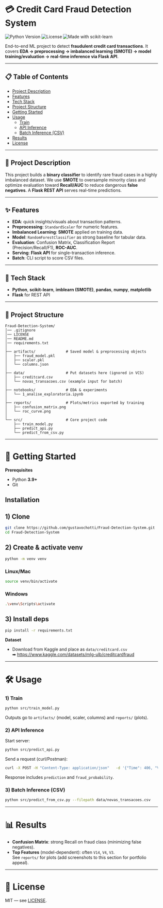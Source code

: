 # 💳 Credit Card Fraud Detection System

![Python Version](https://img.shields.io/badge/python-3.9+-blue.svg)
![License](https://img.shields.io/badge/license-MIT-green.svg)
![Made with scikit-learn](https://img.shields.io/badge/ML-sklearn-informational)

End-to-end ML project to detect **fraudulent credit card transactions**. It covers **EDA → preprocessing → imbalanced learning (SMOTE) → model training/evaluation → real-time inference via Flask API**.

---

## 📋 Table of Contents
- [Project Description](#-project-description)
- [Features](#-features)
- [Tech Stack](#-tech-stack)
- [Project Structure](#-project-structure)
- [Getting Started](#-getting-started)
- [Usage](#-usage)
  - [Train](#1-train)
  - [API Inference](#2-api-inference)
  - [Batch Inference (CSV)](#3-batch-inference-csv)
- [Results](#-results)
- [License](#-license)

---

## 📝 Project Description
This project builds a **binary classifier** to identify rare fraud cases in a highly imbalanced dataset. We use **SMOTE** to oversample minority class and optimize evaluation toward **Recall/AUC** to reduce dangerous **false negatives**. A **Flask REST API** serves real-time predictions.

---

## ✨ Features
- **EDA**: quick insights/visuals about transaction patterns.  
- **Preprocessing**: `StandardScaler` for numeric features.  
- **Imbalanced Learning**: **SMOTE** applied on training data.  
- **Model**: `RandomForestClassifier` as strong baseline for tabular data.  
- **Evaluation**: Confusion Matrix, Classification Report (Precision/Recall/F1), **ROC-AUC**.  
- **Serving**: **Flask API** for single-transaction inference.  
- **Batch**: CLI script to score CSV files.

---

## 🧰 Tech Stack
- **Python**, **scikit-learn**, **imblearn (SMOTE)**, **pandas**, **numpy**, **matplotlib**
- **Flask** for REST API

---

## 📁 Project Structure
```
Fraud-Detection-System/
│── .gitignore
│── LICENSE
│── README.md
│── requirements.txt
│
├── artifacts/              # Saved model & preprocessing objects
│   ├── fraud_model.pkl
│   ├── scaler.pkl
│   └── columns.json
│
├── data/                   # Put datasets here (ignored in VCS)
│   ├── creditcard.csv
│   └── novas_transacoes.csv (example input for batch)
│
├── notebooks/              # EDA & experiments
│   └── 1_analise_exploratoria.ipynb
│
├── reports/                # Plots/metrics exported by training
│   ├── confusion_matrix.png
│   └── roc_curve.png
│
└── src/                    # Core project code
    ├── train_model.py
    ├── predict_api.py
    └── predict_from_csv.py
```

---

# 🚀 Getting Started

**Prerequisites**
- Python **3.9+**
- Git

## **Installation**
## 1) Clone
```bash
git clone https://github.com/gustavochotti/Fraud-Detection-System.git
cd Fraud-Detection-System
```

## 2) Create & activate venv
```bash
python -m venv venv
```
### Linux/Mac
```bash
source venv/bin/activate
```
### Windows
```bash
.\venv\Scripts\activate
```
## 3) Install deps
```bash
pip install -r requirements.txt
```

**Dataset**
- Download from Kaggle and place as `data/creditcard.csv`  
  ➡ https://www.kaggle.com/datasets/mlg-ulb/creditcardfraud

---

# 🛠️ Usage

### 1) Train
```bash
python src/train_model.py
```
Outputs go to `artifacts/` (model, scaler, columns) and `reports/` (plots).

### 2) API Inference
Start server:
```bash
python src/predict_api.py
```
Send a request (curl/Postman):
```bash
curl -X POST -H "Content-Type: application/json"   -d '{"Time": 406, "V1": -2.31, "V2": 1.95, "V3": -1.61, "V4": 3.99, "V14": -4.28, "Amount": 0.0}'   http://127.0.0.1:5000/predict
```
Response includes `prediction` and `fraud_probability`.

### 3) Batch Inference (CSV)
```bash
python src/predict_from_csv.py --filepath data/novas_transacoes.csv
```

---

# 📊 Results
- **Confusion Matrix**: strong Recall on fraud class (minimizing false negatives).  
- **Top Features** (model-dependent): often `V14`, `V4`, `V3`.  
See `reports/` for plots (add screenshots to this section for portfolio appeal).

---

# 📄 License
MIT — see [LICENSE](LICENSE).
